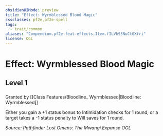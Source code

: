 ```yaml
---
obsidianUIMode: preview
title: "Effect: Wyrmblessed Blood Magic"
cssclasses: pf2e,pf2e-spell
tags:
  - trait/common
aliases: "Compendium.pf2e.feat-effects.Item.fILVhS5NuCtGXfri"
license: OGL
---
```

# Effect: Wyrmblessed Blood Magic
## Level 1
### 






Granted by [[Class Features/Bloodline_ Wyrmblessed|Bloodline: Wyrmblessed]]

Either you gain a +1 status bonus to Intimidation checks for 1 round, or a target takes a -1 status penalty to Will saves for 1 round.

*Source: Pathfinder Lost Omens: The Mwangi Expanse*
*OGL*